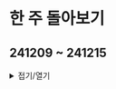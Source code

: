 # 한 주 돌아보기
## 241209 ~ 241215

<details>
<summary>접기/열기</summary>

![image](https://github.com/user-attachments/assets/e2eacaab-57ad-4b4b-a44a-656866fe0f4e)

![image](https://github.com/user-attachments/assets/936115d7-5f18-4596-b15a-4306f2f9d780)

</details>


